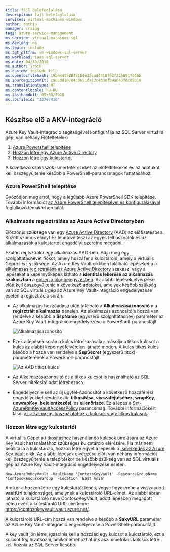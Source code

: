 ```yaml
---
title: fájl belefoglalása
description: fájl belefoglalása
services: virtual-machines-windows
author: rothja
manager: craigg
tags: azure-service-management
ms.service: virtual-machines-sql
ms.devlang: na
ms.topic: include
ms.tgt_pltfrm: vm-windows-sql-server
ms.workload: iaas-sql-server
ms.date: 04/30/2018
ms.author: jroth
ms.custom: include file
ms.openlocfilehash: 19be449528481b4e35cad4418f82f2250917966b
ms.sourcegitcommit: ca05dd10784c0651da12c4d58fb9ad40fdcd9b10
ms.translationtype: MT
ms.contentlocale: hu-HU
ms.lasthandoff: 05/03/2018
ms.locfileid: "32787416"
---
```

## <a name="prepare-for-akv-integration"></a>Készítse elő a AKV-integráció
Azure Key Vault-integráció segítségével konfigurálja az SQL Server virtuális gép, van néhány Előfeltételek: 

1. [Azure Powershell telepítése](#install)
2. [Hozzon létre egy Azure Active Directory](#register)
3. [Hozzon létre egy kulcstartót](#createkeyvault)

A következő szakaszok ismertetik ezeket az előfeltételeket és az adatokat kell összegyűjtenie később a PowerShell-parancsmagok futtatásához.

### <a id="install"></a> Azure PowerShell telepítése
Győződjön meg arról, hogy a legújabb Azure PowerShell SDK telepítése. További információt [az Azure PowerShell telepítésével és konfigurálásával](/powershell/azureps-cmdlets-docs) foglalkozó témakörben talál.

### <a id="register"></a> Alkalmazás regisztrálása az Azure Active Directoryban

Először is szüksége van egy [Azure Active Directory](https://azure.microsoft.com/trial/get-started-active-directory/) (AAD) az előfizetésben. Között számos előnyt Ez lehetővé teszi az egyes felhasználók és az alkalmazások a kulcstartót engedélyt szeretne megadni.

Ezután regisztrálni egy alkalmazás AAD-ben. Adja meg egy szolgáltatásnevet fiókot, amely hozzáfér a kulcstároló, amely a virtuális Gépre lesz szüksége. Az Azure Key Vault cikkben található lépéseket a a [alkalmazás regisztrálása az Azure Active Directory](../articles/key-vault/key-vault-get-started.md#register) szakasz, vagy a lépéseket a képernyőképek látható a **identitás lekérése az alkalmazás szakaszban**  a [ebben a blogbejegyzésben](http://blogs.technet.com/b/kv/archive/2015/01/09/azure-key-vault-step-by-step.aspx). Az alábbi lépések elvégzése előtt kell összegyűjtenie a következő adatokat, amelyek később szükség van az SQL virtuális gép az Azure Key Vault-integráció engedélyezése esetén a regisztráció során.

* Az alkalmazás hozzáadása után található a **Alkalmazásazonosító** a a **regisztrált alkalmazás** panelen.
    Az alkalmazás azonosítója hozzá van rendelve a később a **$spName** (egyszerű szolgáltatásnév) paraméter az Azure Key Vault-integráció engedélyezése a PowerShell-parancsfájlt.

   ![Alkalmazásazonosító](./media/virtual-machines-sql-server-akv-prepare/aad-application-id.png)

* Ezek a lépések során a kulcs létrehozásakor másolja a titkos kulcsot a kulcs az alábbi képernyőfelvételen látható módon. A kulcs titkos kulcs később a hozzá van rendelve a **$spSecret** (egyszerű titok) paraméterének a PowerShell-parancsfájlt.

   ![Az AAD titkos kulcs](./media/virtual-machines-sql-server-akv-prepare/aad-sp-secret.png)

* Az Alkalmazásazonosító és a titkos kulcsot is használható az SQL Server-hitelesítő adat létrehozása.

* Engedélyeznie kell az új ügyfél-Azonosítót a következő hozzáférési engedélyekkel rendelkezik: **titkosítása**, **visszafejtéséhez**, **wrapKey**, **unwrapKey**, **bejelentkezési**, és **ellenőrizze**. Ez a lépés a [Set-AzureRmKeyVaultAccessPolicy](https://msdn.microsoft.com/library/azure/mt603625.aspx) parancsmag. További információkért lásd: [az alkalmazás használatához a kulcsok vagy titkos kulcsok](../articles/key-vault/key-vault-get-started.md#authorize).

### <a id="createkeyvault"></a> Hozzon létre egy kulcstartót
A virtuális Gépet a titkosításhoz használandó kulcsok tárolására az Azure Key Vault használatához szükséges kulcstároló elérésére. Ha már nem beállítása a kulcstároló, hozzon létre egyet a lépések a [Ismerkedés az Azure Key Vault](../articles/key-vault/key-vault-get-started.md) cikk. Az alábbi lépések elvégzése előtt van néhány információt kell összegyűjtenie a telepítéskor be később szükség van az SQL virtuális gép az Azure Key Vault-integráció engedélyezése esetén.

    New-AzureRmKeyVault -VaultName 'ContosoKeyVault' -ResourceGroupName 'ContosoResourceGroup' -Location 'East Asia'

Amikor a hozzon létre egy kulcstartót lépés, vegye figyelembe a visszaadott **vaultUri** tulajdonságot, amelynek a kulcstároló URL-címét. Az alábbi ábrán látható, a kulcstároló neve ContosoKeyVault, adott lépésben megadott példa ezért a kulcstároló URL-cím lenne https://contosokeyvault.vault.azure.net/.

A kulcstároló URL-cím hozzá van rendelve a később a **$akvURL** paraméter az Azure Key Vault-integráció engedélyezése a PowerShell-parancsfájlt.

A key vault jön létre, igazolnia kell a hozzáad egy kulcsot a kulcstároló, ezt a kulcsot fog hivatkozni, amikor létrehozhatunk aszimmetrikus kulcsok létre kell hoznia az SQL Server később.
